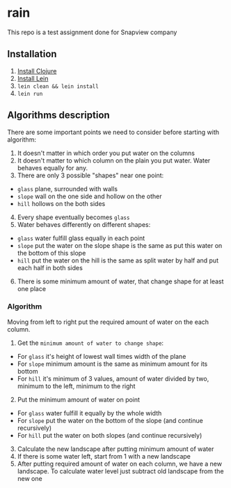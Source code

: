 # rain

This repo is a test assignment done for Snapview company

## Installation

1. [Install Clojure](https://www.clojure.org/guides/getting_started)
2. [Install Lein](https://leiningen.org/#install)
3. `lein clean && lein install`
4. `lein run`

## Algorithms description

There are some important points we need to consider before starting with algorithm:
1. It doesn't matter in which order you put water on the columns
2. It doesn't matter to which column on the plain you put water. Water behaves equally for any.
3. There are only 3 possible "shapes" near one point:
  - `glass` plane, surrounded with walls
  - `slope` wall on the one side and hollow on the other
  - `hill` hollows on the both sides
4. Every shape eventually becomes `glass`
5. Water behaves differently on different shapes:
  - `glass` water fulfill glass equally in each point
  - `slope` put the water on the slope shape is the same as put this water on the bottom of this slope
  - `hill` put the water on the hill is the same as split water by half and put each half in both sides
6. There is some minimum amount of water, that change shape for at least one place

### Algorithm
Moving from left to right put the required amount of water on the each column.
1. Get the `minimum amount of water to change shape`:
  - For `glass` it's height of lowest wall times width of the plane
  - For `slope` minimum amount is the same as minimum amount for its bottom
  - For `hill` it's minimum of 3 values, amount of water divided by two, minimum to the left, minimum to the right
2. Put the minimum amount of water on point
  - For `glass` water fulfill it equally by the whole width
  - For `slope` put the water on the bottom of the slope (and continue recursively)
  - For `hill` put the water on both slopes (and continue recursively)
3. Calculate the new landscape after putting minimum amount of water
4. If there is some water left, start from 1 with a new landscape
5. After putting required amount of water on each column, we have a new landscape. To calculate water level just subtract old landscape from the new one
